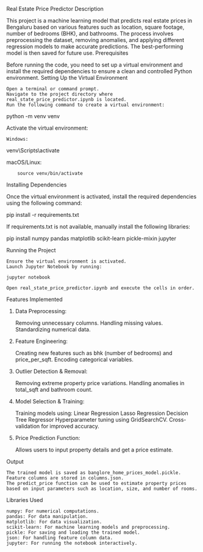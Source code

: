 Real Estate Price Predictor
Description

This project is a machine learning model that predicts real estate prices in Bengaluru based on various features such as location, square footage, number of bedrooms (BHK), and bathrooms. The process involves preprocessing the dataset, removing anomalies, and applying different regression models to make accurate predictions. The best-performing model is then saved for future use.
Prerequisites

Before running the code, you need to set up a virtual environment and install the required dependencies to ensure a clean and controlled Python environment.
Setting Up the Virtual Environment

    Open a terminal or command prompt.
    Navigate to the project directory where real_state_price_predictor.ipynb is located.
    Run the following command to create a virtual environment:

python -m venv venv

Activate the virtual environment:

    Windows:

venv\Scripts\activate

macOS/Linux:

        source venv/bin/activate

Installing Dependencies

Once the virtual environment is activated, install the required dependencies using the following command:

pip install -r requirements.txt

If requirements.txt is not available, manually install the following libraries:

pip install numpy pandas matplotlib scikit-learn pickle-mixin jupyter

Running the Project

    Ensure the virtual environment is activated.
    Launch Jupyter Notebook by running:

    jupyter notebook

    Open real_state_price_predictor.ipynb and execute the cells in order.

Features Implemented
1. Data Preprocessing:

    Removing unnecessary columns.
    Handling missing values.
    Standardizing numerical data.

2. Feature Engineering:

    Creating new features such as bhk (number of bedrooms) and price_per_sqft.
    Encoding categorical variables.

3. Outlier Detection & Removal:

    Removing extreme property price variations.
    Handling anomalies in total_sqft and bathroom count.

4. Model Selection & Training:

    Training models using:
        Linear Regression
        Lasso Regression
        Decision Tree Regressor
    Hyperparameter tuning using GridSearchCV.
    Cross-validation for improved accuracy.

5. Price Prediction Function:

    Allows users to input property details and get a price estimate.

Output

    The trained model is saved as banglore_home_prices_model.pickle.
    Feature columns are stored in columns.json.
    The predict_price function can be used to estimate property prices based on input parameters such as location, size, and number of rooms.

Libraries Used

    numpy: For numerical computations.
    pandas: For data manipulation.
    matplotlib: For data visualization.
    scikit-learn: For machine learning models and preprocessing.
    pickle: For saving and loading the trained model.
    json: For handling feature column data.
    jupyter: For running the notebook interactively.
